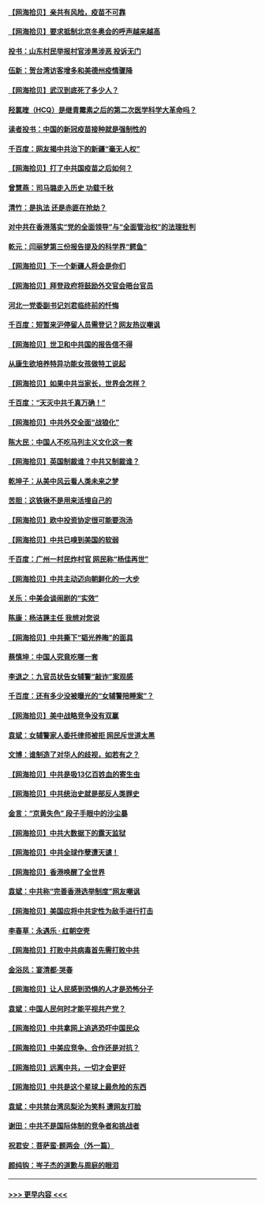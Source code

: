 #### [【网海拾贝】亲共有风险，疫苗不可靠](../pages/nsc993/n12872224.md?t=04112302) 
#### [【网海拾贝】要求抵制北京冬奥会的呼声越来越高](../pages/nsc993/n12868962.md?t=04112302) 
#### [投书：山东村民举报村官涉黑涉恶 投诉无门](../pages/nsc993/n12869726.md?t=04112302) 
#### [伍新：贺台湾访客增多和美德州疫情骤降](../pages/nsc993/n12865651.md?t=04112302) 
#### [【网海拾贝】武汉到底死了多少人？](../pages/nsc993/n12863707.md?t=04112302) 
#### [羟氯喹（HCQ）是继青霉素之后的第二次医学科学大革命吗？](../pages/nsc993/n12638564.md?t=04112302) 
#### [读者投书：中国的新冠疫苗接种就是强制性的](../pages/nsc993/n12859932.md?t=04112302) 
#### [千百度：网友揭中共治下的新疆“毫无人权”](../pages/nsc993/n12858385.md?t=04112302) 
#### [【网海拾贝】打了中共国疫苗之后如何？](../pages/nsc993/n12857866.md?t=04112302) 
#### [曾慧燕：司马璐走入历史 功载千秋](../pages/nsc993/n12856996.md?t=04112302) 
#### [清竹：是执法 还是赤匪在抢劫？](../pages/nsc993/n12856952.md?t=04112302) 
#### [对中共在香港落实“党的全面领导”与“全面管治权”的法理批判](../pages/nsc993/n12856929.md?t=04112302) 
#### [乾元：闫丽梦第三份报告提及的科学界“鳄鱼”](../pages/nsc993/n12855985.md?t=04112302) 
#### [【网海拾贝】下一个新疆人将会是你们](../pages/nsc993/n12855864.md?t=04112302) 
#### [【网海拾贝】拜登政府将鼓励外交官会晤台官员](../pages/nsc993/n12853615.md?t=04112302) 
#### [河北一党委副书记刘君临终前的忏悔](../pages/nsc993/n12849420.md?t=04112302) 
#### [千百度：短暂来沪停留人员需登记？网友热议嘲讽](../pages/nsc993/n12853497.md?t=04112302) 
#### [【网海拾贝】世卫和中共国的报告信不得](../pages/nsc993/n12850902.md?t=04112302) 
#### [从康生欲培养特异功能女孩做特工说起](../pages/nsc993/n12849289.md?t=04112302) 
#### [【网海拾贝】如果中共当家长，世界会怎样？](../pages/nsc993/n12848436.md?t=04112302) 
#### [千百度：“天灭中共千真万确！”](../pages/nsc993/n12845659.md?t=04112302) 
#### [【网海拾贝】中共外交全面“战狼化”](../pages/nsc993/n12845607.md?t=04112302) 
#### [陈大民：中国人不吃马列主义文化这一套](../pages/nsc993/n12842496.md?t=04112302) 
#### [【网海拾贝】英国制裁谁？中共又制裁谁？](../pages/nsc993/n12840909.md?t=04112302) 
#### [乾坤子：从美中风云看人类未来之梦](../pages/nsc993/n12840590.md?t=04112302) 
#### [苦胆：这铁锹不是用来活埋自己的](../pages/nsc993/n12839512.md?t=04112302) 
#### [【网海拾贝】欧中投资协定很可能要泡汤](../pages/nsc993/n12835122.md?t=04112302) 
#### [【网海拾贝】中共已嗅到美国的软弱](../pages/nsc993/n12832411.md?t=04112302) 
#### [千百度：广州一村民炸村官 网民称“杨佳再世”](../pages/nsc993/n12832380.md?t=04112302) 
#### [【网海拾贝】中共主动迈向朝鲜化的一大步](../pages/nsc993/n12829887.md?t=04112302) 
#### [关乐：中美会谈闹剧的“实效”](../pages/nsc993/n12826698.md?t=04112302) 
#### [陈康：杨洁篪主任  我想对您说](../pages/nsc993/n12826609.md?t=04112302) 
#### [【网海拾贝】中共撕下“韬光养晦”的面具](../pages/nsc993/n12826459.md?t=04112302) 
#### [蔡慎坤：中国人究竟吃哪一套](../pages/nsc993/n12826010.md?t=04112302) 
#### [李退之：九官员状告女辅警“敲诈”案观感](../pages/nsc993/n12823984.md?t=04112302) 
#### [千百度：还有多少没被曝光的“女辅警陪睡案”？](../pages/nsc993/n12822136.md?t=04112302) 
#### [【网海拾贝】美中战略竞争没有双赢](../pages/nsc993/n12822105.md?t=04112302) 
#### [袁斌：女辅警家人委托律师被拒 网民斥世道太黑](../pages/nsc993/n12822004.md?t=04112302) 
#### [文博：谁制造了对华人的歧视，如若有之？](../pages/nsc993/n12821635.md?t=04112302) 
#### [【网海拾贝】中共是吸13亿百姓血的寄生虫](../pages/nsc993/n12819191.md?t=04112302) 
#### [【网海拾贝】中共统治史就是部反人类罪史](../pages/nsc993/n12816738.md?t=04112302) 
#### [金言：“京黄失色” 段子手眼中的沙尘暴](../pages/nsc993/n12815700.md?t=04112302) 
#### [【网海拾贝】中共大数据下的露天监狱](../pages/nsc993/n12811075.md?t=04112302) 
#### [【网海拾贝】中共全球作孽遭天谴！](../pages/nsc993/n12810258.md?t=04112302) 
#### [【网海拾贝】香港唤醒了全世界](../pages/nsc993/n12809100.md?t=04112302) 
#### [袁斌：中共称“完善香港选举制度”网友嘲讽](../pages/nsc993/n12808994.md?t=04112302) 
#### [【网海拾贝】美国应将中共定性为敌手进行打击](../pages/nsc993/n12806870.md?t=04112302) 
#### [李春草：永遇乐 · 红朝空壳](../pages/nsc993/n12805365.md?t=04112302) 
#### [【网海拾贝】打败中共病毒首先需打败中共](../pages/nsc993/n12803930.md?t=04112302) 
#### [金浴凤：宴清都‧哭春](../pages/nsc993/n12801601.md?t=04112302) 
#### [【网海拾贝】让人民感到恐惧的人才是恐怖分子](../pages/nsc993/n12799347.md?t=04112302) 
#### [袁斌：中国人民何时才能平视共产党？](../pages/nsc993/n12799306.md?t=04112302) 
#### [【网海拾贝】中共拿网上追逃恐吓中国民众](../pages/nsc993/n12796905.md?t=04112302) 
#### [【网海拾贝】中美应竞争、合作还是对抗？](../pages/nsc993/n12794675.md?t=04112302) 
#### [【网海拾贝】远离中共，一切才会更好](../pages/nsc993/n12793572.md?t=04112302) 
#### [【网海拾贝】中共是这个星球上最危险的东西](../pages/nsc993/n12791400.md?t=04112302) 
#### [袁斌：中共禁台湾凤梨沦为笑料 遭网友打脸](../pages/nsc993/n12791335.md?t=04112302) 
#### [谢田：中共不是国际体制的竞争者和挑战者](../pages/nsc993/n12791212.md?t=04112302) 
#### [祝君安：菩萨蛮·题两会（外一篇）](../pages/nsc993/n12786801.md?t=04112302) 
#### [颜纯钩：岑子杰的道歉与周庭的眼泪](../pages/nsc993/n12786775.md?t=04112302) 

----
#### [ >>> 更早内容 <<< ](../indexes/nsc993-earlier.md)

